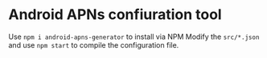 # Android APNs confiuration tool

Use `npm i android-apns-generator` to install via NPM
Modify the `src/*.json` and use `npm start` to compile the configuration file.
